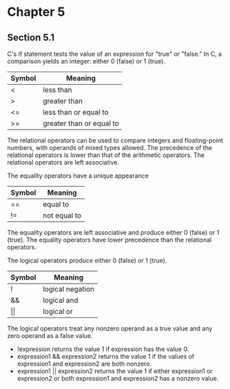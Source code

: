 # Chapter 5
## Section 5.1

C's if statement tests the value of an expression for "true" or "false."  In C, a comparison yields an integer: either 0 (false) or 1 (true).

|Symbol | Meaning |
|--- | --- |
| < | less than |
| > | greater than |
| <= | less than or equal to |
| >= | greater than or equal to |

The relational operators can be used to compare integers and floating-point numbers, with operands of mixed types allowed.  The precedence of the relational operators is lower than that of the arithmetic operators.  The relational operators are left associative. <br />

The equality operators have a unique appearance

Symbol | Meaning
--- | ---
== | equal to
!= | not equal to

The equality operators are left associative and produce either 0 (false) or 1 (true).  The equality operators have lower precedence than the relational operators. <br />

The logical operators produce either 0 (false) or 1 (true).

Symbol | Meaning
--- | ---
! | logical negation
&& | logical and
&#124;&#124;  | logical or

The logical operators treat any nonzero operand as a true value and any zero operand as a false value.
+ !expression returns the value 1 if expression has the value 0.
+ expression1 && expression2 returns the value 1 if the values of expression1 and expression2 are both nonzero.
+ expression1 || expression2 returns the value 1 if either expression1 or expression2 or both expression1 and expression2 has a nonzero value.
